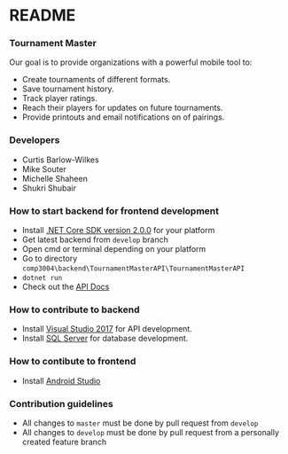 # README 

### Tournament Master

Our goal is to provide organizations with a powerful mobile tool to:

 * Create tournaments of different formats.
 * Save tournament history.
 * Track player ratings.
 * Reach their players for updates on future tournaments.
 * Provide printouts and email notifications on of pairings.

### Developers

* Curtis Barlow-Wilkes
* Mike Souter
* Michelle Shaheen
* Shukri Shubair


### How to start backend for frontend development

* Install [.NET Core SDK version 2.0.0](https://www.microsoft.com/net/core) for your platform
* Get latest backend from `develop` branch
* Open cmd or terminal depending on your platform
* Go to directory `comp3004\backend\TournamentMasterAPI\TournamentMasterAPI`
* `dotnet run`
* Check out the [API Docs](./backend/TournamentMasterAPI-Docs/Home.md)

### How to contribute to backend

* Install [Visual Studio 2017](https://www.visualstudio.com/) for API development.
* Install [SQL Server](https://www.microsoft.com/en-us/sql-server/sql-server-downloads) for database development.

### How to contibute to frontend

 * Install [Android Studio](https://developer.android.com/studio/index.html)

### Contribution guidelines 

* All changes to `master`  must be done by pull request from `develop`
* All changes to `develop` must be done by pull request from a personally created feature branch
